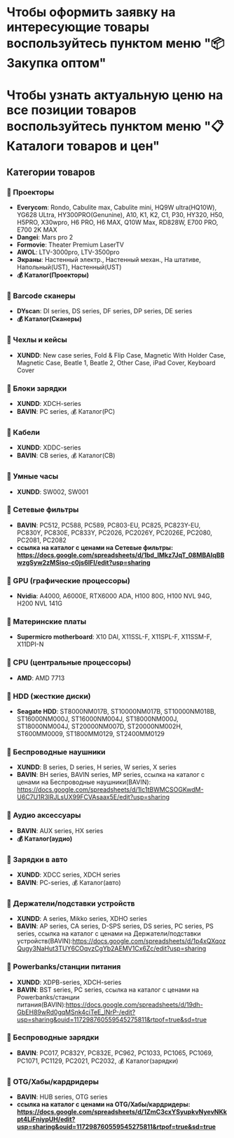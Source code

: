 # Чтобы оформить заявку на интересующие товары воспользуйтесь пунктом меню "📦 Закупка оптом"
# Чтобы узнать актуальную ценю на все позиции товаров воспользуйтесь пунктом меню "📋 Каталоги товаров и цен"

## Категории товаров

### 🔹 Проекторы
- **Everycom**: Rondo, Cabulite max, Cabulite mini, HQ9W ultra(HQ10W), YG628 ULtra, HY300PRO(Genunine), A10, K1, K2, C1, P30, HY320, H50, H5PRO, X30wpro, H6 PRO, H6 MAX, Q10W Max, RD828W, E700 PRO, E700 2K MAX
- **Dangei**: Mars pro 2
- **Formovie**: Theater Premium LaserTV
- **AWOL**: LTV-3000pro, LTV-3500pro
- **Экраны**: Настенный электр., Настенный механ., На штативе, Напольный(UST), Настенный(UST)
- **💰 Каталог(Проекторы)**
### 🔹 Barcode сканеры
- **DYscan**: DI series, DS series, DF series, DP series, DE series
- **💰 Каталог(Сканеры)**
### 🔹 Чехлы и кейсы
- **XUNDD**: New case series, Fold & Flip Case, Magnetic With Holder Case, Magnetic Case, Beatle 1, Beatle 2, Other Case, iPad Cover, Keyboard Cover
### 🔹 Блоки зарядки
- **XUNDD**: XDCH-series
- **BAVIN**: PC series, 💰 Каталог(PC)
### 🔹 Кабели
- **XUNDD**: XDDC-series
- **BAVIN**: CB series, 💰 Каталог(CB)
### 🔹 Умные часы
- **XUNDD**: SW002, SW001
### 🔹 Сетевые фильтры
- **BAVIN**: PC512, PC588, PC589, PC803-EU, PC825, PC823Y-EU, PC830Y, PC830E, PC833Y, PC2026, PC2026Y, PC2026E, PC2080, PC2081, PC2082
- **ссылка на каталог с ценами на Сетевые фильтры: https://docs.google.com/spreadsheets/d/1bd_lMkz7JqT_08MBAIqBBwzgSyw2zMSiso-c0js6lFI/edit?usp=sharing**
### 🔹 GPU (графические процессоры)
- **Nvidia**: A4000, A6000E, RTX6000 ADA, H100 80G, H100 NVL 94G, H200 NVL 141G
### 🔹 Материнские платы
- **Supermicro motherboard**: X10 DAI, X11SSL-F, X11SPL-F, X11SSM-F, X11DPI-N
### 🔹 CPU (центральные процессоры)
- **AMD**: AMD 7713
### 🔹 HDD (жесткие диски)
- **Seagate HDD**: ST8000NM017B, ST10000NM017B, ST10000NM018B, ST16000NM000J, ST16000NM004J, ST18000NM000J, ST18000NM004J, ST20000NM007D, ST20000NM002H, ST600MM0009, ST1800MM0129, ST2400MM0129
### 🔹 Беспроводные наушники
- **XUNDD**: B series, D series, H series, W series, X series
- **BAVIN**: BH series, BAVIN series, MP series, ссылка на каталог с ценами на Беспроводные наушники(BAVIN): https://docs.google.com/spreadsheets/d/1lc1tBWMCSOGKwdM-U6C7U1R3lRJLsUX99FCVAsaax5E/edit?usp=sharing
### 🔹 Аудио аксессуары
- **BAVIN**: AUX series, HX series
- **💰 Каталог(аудио)**
### 🔹 Зарядки в авто
- **XUNDD**: XDCC series, XDCH series
- **BAVIN**: PC-series, 💰 Каталог(авто)
### 🔹 Держатели/подставки устройств
- **XUNDD**: A series, Mikko series, XDHO series
- **BAVIN**: AP series, CA series, D-SPS series, DS series, PC series, PS series, ссылка на каталог с ценами на Держатели/подставки устройств(BAVIN):https://docs.google.com/spreadsheets/d/1p4xQXqozQugy3NaHut3TUY6COqvzCgYb2AEMV1Cx6Zc/edit?usp=sharing
### 🔹 Powerbanks/станции питания
- **XUNDD**: XDPB-series, XDCH-series
- **BAVIN**: BST series, PC series, ссылка на каталог с ценами на Powerbanks/станции питания(BAVIN):https://docs.google.com/spreadsheets/d/19dh-GbEH89wRd0gqMSnk4ciTeE_lNrP-/edit?usp=sharing&ouid=117298760559545275811&rtpof=true&sd=true
### 🔹 Беспроводные зарядки
- **BAVIN**: PC017, PC832Y, PC832E, PC962, PC1033, PC1065, PC1069, PC1071, PC1129, PC2021, PC2032, 💰 Каталог(зарядки)
### 🔹 OTG/Хабы/кардридеры
- **BAVIN**: HUB series, OTG series
- **ссылка на каталог с ценами на OTG/Хабы/кардридеры: https://docs.google.com/spreadsheets/d/1ZmC3cxYSyupkvNyevNKkpt4LiFniypUH/edit?usp=sharing&ouid=117298760559545275811&rtpof=true&sd=true**
